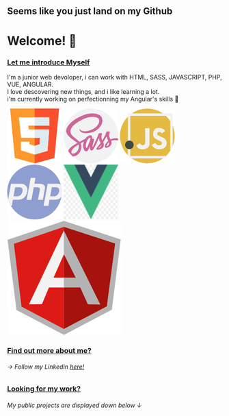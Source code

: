 ## Seems like you just land on my  __Github__
# Welcome! 👋

### <ins> Let me introduce Myself </ins>
I'm a junior web devoloper, i can work with HTML, SASS, JAVASCRIPT, PHP, VUE, ANGULAR.  
I love descovering new things, and i like learning a lot.  
i'm currently working on perfectionning my Angular's skills  :muscle:  

![](Images/html5.png)
![](Images/sass.png)
![](Images/javascript.png)
![](Images/php.png)
![](Images/vue.png)
![](Images/angular.svg)

### <ins>Find out more about me?</ins>  
###### &#8594; Follow my Linkedin [here!](https://www.linkedin.com/in/austin-benard/)  

### <ins>Looking for my work?</ins>  
###### My public projects are displayed down below &#8595;


